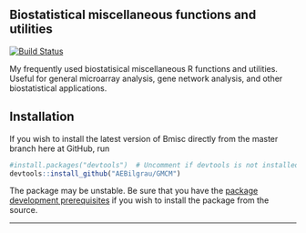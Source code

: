 Biostatistical miscellaneous functions and utilities
----------------------------------------------------
[![Build Status](https://api.travis-ci.org/AEBilgrau/Bmisc.svg?branch=master)](https://travis-ci.org/AEBilgrau/Bmisc)

My frequently used biostatisical miscellaneous R functions and utilities. Useful for general microarray analysis, gene network analysis, and other biostatistical applications.

## Installation
If you wish to install the latest version of Bmisc directly from the master branch here at GitHub, run 

```R
#install.packages("devtools")  # Uncomment if devtools is not installed
devtools::install_github("AEBilgrau/GMCM")
```
The package may be unstable. Be sure that you have the 
[package development prerequisites](http://www.rstudio.com/ide/docs/packages/prerequisites) if you wish to install the package from the source.

---
